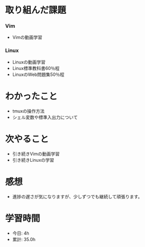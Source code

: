 # 取り組んだ課題
### Vim
* Vimの動画学習
### Linux
* Linuxの動画学習
* Linux標準教科書60％程
* LinuxのWeb問題集50％程
# わかったこと
* tmuxの操作方法
* シェル変数や標準入出力について
# 次やること
* 引き続きVimの動画学習
* 引き続きLinuxの学習
# 感想
* 進捗の遅さが気になりますが、少しずつでも継続して頑張ります。
# 学習時間
* 今日: 4h
* 累計: 35.0h
